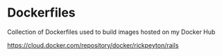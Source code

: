 # Dockerfiles

Collection of Dockerfiles used to build images hosted on my Docker Hub

https://cloud.docker.com/repository/docker/rickpeyton/rails